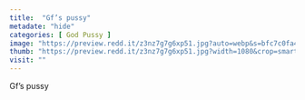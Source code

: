 ```yaml
---
title:  "Gf’s pussy"
metadate: "hide"
categories: [ God Pussy ]
image: "https://preview.redd.it/z3nz7g7g6xp51.jpg?auto=webp&s=bfc7c0fa4f3c99da46350e5fd76e0065a12f2d4a"
thumb: "https://preview.redd.it/z3nz7g7g6xp51.jpg?width=1080&crop=smart&auto=webp&s=ec8c5d17a065635e74a3fe4a7738675503207855"
visit: ""
---
```

Gf’s pussy
